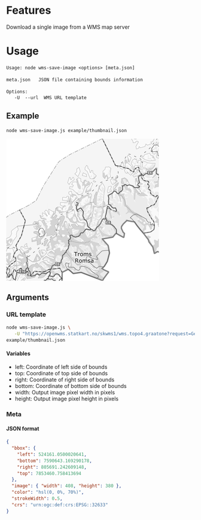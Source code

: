 # Features

Download a single image from a WMS map server

# Usage

```
Usage: node wms-save-image <options> [meta.json]

meta.json   JSON file containing bounds information

Options:
   -U  --url  WMS URL template
```

## Example

```bash
node wms-save-image.js example/thumbnail.json
```

![Sample](doc/thumbnail_back.png)

## Arguments

### URL template

```bash
node wms-save-image.js \
   -U "https://openwms.statkart.no/skwms1/wms.topo4.graatone?request=GetMap&SERVICE=WMS&VERSION=1.1.1&BBOX=${left},${bottom},${right},${top}&SRS=EPSG:32633&WIDTH=${width}&HEIGHT=${height}&LAYERS=topo4graatone_WMS&STYLES=&FORMAT=image/png"
example/thumbnail.json
```

#### Variables

- left: Coordinate of left side of bounds
- top: Coordinate of top side of bounds
- right: Coordinate of right side of bounds
- bottom: Coordinate of bottom side of bounds
- width: Output image pixel width in pixels
- height: Output image pixel height in pixels

### Meta

#### JSON format

```json
{
  "bbox": {
    "left": 524161.0500020641,
    "bottom": 7590643.169290178,
    "right": 805691.242609148,
    "top": 7853460.758413694
  },
  "image": { "width": 408, "height": 380 },
  "color": "hsl(0, 0%, 70%)",
  "strokeWidth": 0.5,
  "crs": "urn:ogc:def:crs:EPSG::32633"
}
```
